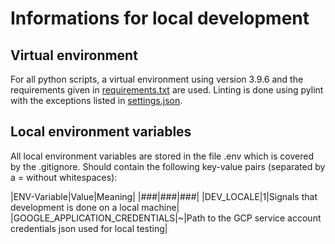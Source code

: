 # Informations for local development

## Virtual environment
For all python scripts, a virtual environment using version 3.9.6 and the requirements given in [requirements.txt](requirements.txt) are used. Linting is done using pylint with the exceptions listed in [settings.json](.vscode/settings.json).


## Local environment variables
All local environment variables are stored in the file .env which is covered by the .gitignore. Should contain the following key-value pairs (separated by a = without whitespaces):

|ENV-Variable|Value|Meaning|
|###|###|###|
|DEV_LOCALE|1|Signals that development is done on a local machine|
|GOOGLE_APPLICATION_CREDENTIALS|~|Path to the GCP service account credentials json used for local testing|

